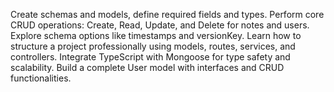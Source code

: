 Create schemas and models, define required fields and types.
Perform core CRUD operations: Create, Read, Update, and Delete for notes and users.
Explore schema options like timestamps and versionKey.
Learn how to structure a project professionally using models, routes, services, and controllers.
Integrate TypeScript with Mongoose for type safety and scalability.
Build a complete User model with interfaces and CRUD functionalities.